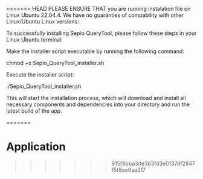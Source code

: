 <<<<<<< HEAD
PLEASE ENSURE THAT you are running instalation file on Linux Ubuntu 22.04.4. We have no guaranties of compability with other Linux/Ubuntu Linux versions.

To successfully installing Sepio QueryTool, please follow these steps in your Linux Ubuntu terminal:

Make the installer script executable by running the following command:

chmod +x Sepio_QueryTool_installer.sh

Execute the installer script:

./Sepio_QueryTool_installer.sh

This will start the installation process, which will download and install all necessary components and dependencies into your directory and run the latest build of the app.

=======
# Application
>>>>>>> 915f9bba3de3b3fd3e0137df2847f5f8ee6aa217

